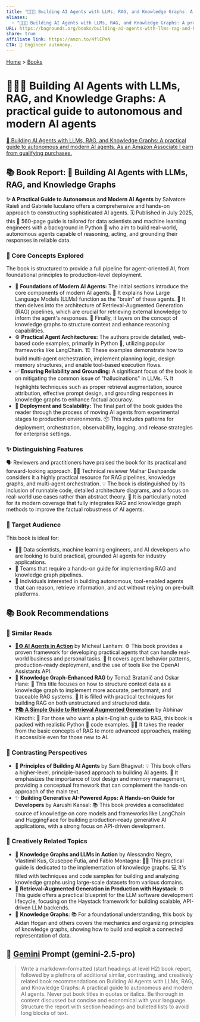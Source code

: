 ```yaml
---
title: "🤖🧠🔗 Building AI Agents with LLMs, RAG, and Knowledge Graphs: A practical guide to autonomous and modern AI agents"
aliases:
  - "🤖🧠🔗 Building AI Agents with LLMs, RAG, and Knowledge Graphs: A practical guide to autonomous and modern AI agents"
URL: https://bagrounds.org/books/building-ai-agents-with-llms-rag-and-knowledge-graphs-a-practical-guide-to-autonomous-and-modern-ai-agents
share: true
affiliate link: https://amzn.to/4flCPeN
CTA: 🤖 Engineer autonomy.
---
```

[Home](../index.md) > [Books](./index.md)  
# 🤖🧠🔗 Building AI Agents with LLMs, RAG, and Knowledge Graphs: A practical guide to autonomous and modern AI agents  
[🛒 Building AI Agents with LLMs, RAG, and Knowledge Graphs: A practical guide to autonomous and modern AI agents. As an Amazon Associate I earn from qualifying purchases.](https://amzn.to/4flCPeN)  
  
## 📚 Book Report: 🤖 Building AI Agents with LLMs, RAG, and Knowledge Graphs  
  
**✨ A Practical Guide to Autonomous and Modern AI Agents** by Salvatore Raieli and Gabriele Iuculano offers a comprehensive and hands-on approach to constructing sophisticated AI agents. 🗓️ Published in July 2025, this 📖 560-page guide is tailored for data scientists and machine learning engineers with a background in Python 🐍 who aim to build real-world, autonomous agents capable of reasoning, acting, and grounding their responses in reliable data.  
  
### 🧠 Core Concepts Explored  
  
The book is structured to provide a full pipeline for agent-oriented AI, from foundational principles to production-level deployment.  
  
* 🧱 **Foundations of Modern AI Agents:** The initial sections introduce the core components of modern AI agents. 🧠 It explains how Large Language Models (LLMs) function as the "brain" of these agents. 🔄 It then delves into the architecture of Retrieval-Augmented Generation (RAG) pipelines, which are crucial for retrieving external knowledge to inform the agent's responses. 🌳 Finally, it layers on the concept of knowledge graphs to structure context and enhance reasoning capabilities.  
* ⚙️ **Practical Agent Architectures:** The authors provide detailed, web-based code examples, primarily in Python 🐍, utilizing popular frameworks like LangChain. 🏗️ These examples demonstrate how to build multi-agent orchestration, implement planning logic, design memory structures, and enable tool-based execution flows.  
* ✅ **Ensuring Reliability and Grounding:** A significant focus of the book is on mitigating the common issue of "hallucinations" in LLMs. 🔍 It highlights techniques such as proper retrieval augmentation, source attribution, effective prompt design, and grounding responses in knowledge graphs to enhance factual accuracy.  
* 🚀 **Deployment and Scalability:** The final part of the book guides the reader through the process of moving AI agents from experimental stages to production environments. 📦 This includes patterns for deployment, orchestration, observability, logging, and release strategies for enterprise settings.  
  
### ✨ Distinguishing Features  
  
🗣️ Reviewers and practitioners have praised the book for its practical and forward-looking approach. 👨‍💻 Technical reviewer Malhar Deshpande considers it a highly practical resource for RAG pipelines, knowledge graphs, and multi-agent orchestration. 💡 The book is distinguished by its inclusion of runnable code, detailed architecture diagrams, and a focus on real-world use cases rather than abstract theory. 🚀 It is particularly noted for its modern coverage that fully integrates RAG and knowledge graph methods to improve the factual robustness of AI agents.  
  
### 🎯 Target Audience  
  
This book is ideal for:  
* 🧑‍💻 Data scientists, machine learning engineers, and AI developers who are looking to build practical, grounded AI agents for industry applications.  
* 🤝 Teams that require a hands-on guide for implementing RAG and knowledge graph pipelines.  
* 🤖 Individuals interested in building autonomous, tool-enabled agents that can reason, retrieve information, and act without relying on pre-built platforms.  
  
## 📚 Book Recommendations  
  
### 📖 Similar Reads  
  
* **[🤖⚙️ AI Agents in Action](./ai-agents-in-action.md)** by Micheal Lanham: ⚙️ This book provides a proven framework for developing practical agents that can handle real-world business and personal tasks. 🚀 It covers agent behavior patterns, production-ready deployment, and the use of tools like the OpenAI Assistants API.  
* 🌳 **Knowledge Graph-Enhanced RAG** by Tomaž Bratanič and Oskar Hane: 🌳 This title focuses on how to structure context data as a knowledge graph to implement more accurate, performant, and traceable RAG systems. 🔧 It is filled with practical techniques for building RAG on both unstructured and structured data.  
* **[❓📚 A Simple Guide to Retrieval Augmented Generation](./a-simple-guide-to-retrieval-augmented-generation.md)** by Abhinav Kimothi: 📖 For those who want a plain-English guide to RAG, this book is packed with realistic Python 🐍 code examples. 🧑‍🏫 It takes the reader from the basic concepts of RAG to more advanced approaches, making it accessible even for those new to AI.  
  
### 🤔 Contrasting Perspectives  
  
* 🧠 **Principles of Building AI Agents** by Sam Bhagwat: 💡 This book offers a higher-level, principle-based approach to building AI agents. 🧰 It emphasizes the importance of tool design and memory management, providing a conceptual framework that can complement the hands-on approach of the main text.  
* ✨ **Building Generative AI-Powered Apps: A Hands-on Guide for Developers** by Aarushi Kansal: 📚 This book provides a consolidated source of knowledge on core models and frameworks like LangChain and HuggingFace for building production-ready generative AI applications, with a strong focus on API-driven development.  
  
### 🎨 Creatively Related Topics  
  
* 🌳 **Knowledge Graphs and LLMs in Action** by Alessandro Negro, Vlastimil Kus, Giuseppe Futia, and Fabio Montagna: 👨‍🏫 This practical guide is dedicated to the implementation of knowledge graphs. 💻 It's filled with techniques and code samples for building and analyzing knowledge graphs using large-scale datasets from various domains.  
* 🔄 **Retrieval-Augmented Generation in Production with Haystack**: ⚙️ This guide offers a practical blueprint for the LLM software development lifecycle, focusing on the Haystack framework for building scalable, API-driven LLM backends.  
* 🌳 **Knowledge Graphs**: 📚 For a foundational understanding, this book by Aidan Hogan and others covers the mechanics and organizing principles of knowledge graphs, showing how to build and exploit a connected representation of data.  
  
## 💬 [Gemini](../software/gemini.md) Prompt (gemini-2.5-pro)  
> Write a markdown-formatted (start headings at level H2) book report, followed by a plethora of additional similar, contrasting, and creatively related book recommendations on Building AI Agents with LLMs, RAG, and Knowledge Graphs: A practical guide to autonomous and modern AI agents. Never put book titles in quotes or italics. Be thorough in content discussed but concise and economical with your language. Structure the report with section headings and bulleted lists to avoid long blocks of text.
